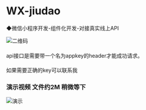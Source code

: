 # WX-jiudao
◆微信小程序开发-组件化开发-对接真实线上API

![二维码](https://github.com/mrzqii/wx-shumi-jiudao/blob/master/images/%E6%BC%94%E7%A4%BA/%E4%BA%8C%E7%BB%B4%E7%A0%81.jpg)

####
api接口是需要带一个名为appkey的header才能成功请求。

####
如果需要正确的key可以联系我

### 演示视频 文件约2M  稍微等下

![演示](https://github.com/mrzqii/WX-jiudao/blob/master/images/%E6%BC%94%E7%A4%BA/wx.gif)
